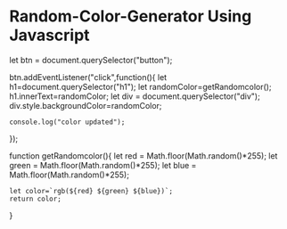 # Random-Color-Generator Using Javascript

let btn = document.querySelector("button");

btn.addEventListener("click",function(){
    let h1=document.querySelector("h1");
    let randomColor=getRandomcolor();
    h1.innerText=randomColor;
    let div = document.querySelector("div");
    div.style.backgroundColor=randomColor;

    
    console.log("color updated");
});


function getRandomcolor(){
    let red = Math.floor(Math.random()*255);
    let green = Math.floor(Math.random()*255);
    let blue = Math.floor(Math.random()*255);

    let color=`rgb(${red} ${green} ${blue})`;
    return color;
    
}
